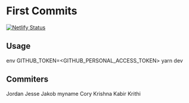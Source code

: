# First Commits

[![Netlify Status](https://api.netlify.com/api/v1/badges/24cf866c-2998-41c1-95f5-7f527d8f4157/deploy-status)](https://app.netlify.com/sites/competent-ritchie-60cd06/deploys)

## Usage
env GITHUB_TOKEN=<GITHUB_PERSONAL_ACCESS_TOKEN> yarn dev

## Commiters
Jordan
Jesse
Jakob
myname
Cory
Krishna
Kabir
Krithi
